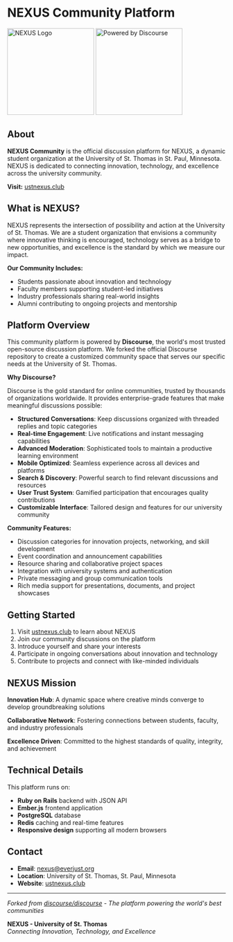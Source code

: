 # NEXUS Community Platform

<img src="../../nexus-logo.jpg" width="200px" alt="NEXUS Logo"> <img src="images/discourse-readme-logo.png" width="200px" alt="Powered by Discourse">

## About

**NEXUS Community** is the official discussion platform for NEXUS, a dynamic student organization at the University of St. Thomas in St. Paul, Minnesota. NEXUS is dedicated to connecting innovation, technology, and excellence across the university community.

**Visit:** [ustnexus.club](https://ustnexus.club)

## What is NEXUS?

NEXUS represents the intersection of possibility and action at the University of St. Thomas. We are a student organization that envisions a community where innovative thinking is encouraged, technology serves as a bridge to new opportunities, and excellence is the standard by which we measure our impact.

**Our Community Includes:**
- Students passionate about innovation and technology
- Faculty members supporting student-led initiatives  
- Industry professionals sharing real-world insights
- Alumni contributing to ongoing projects and mentorship

## Platform Overview

This community platform is powered by **Discourse**, the world's most trusted open-source discussion platform. We forked the official Discourse repository to create a customized community space that serves our specific needs at the University of St. Thomas.

**Why Discourse?**

Discourse is the gold standard for online communities, trusted by thousands of organizations worldwide. It provides enterprise-grade features that make meaningful discussions possible:

- **Structured Conversations**: Keep discussions organized with threaded replies and topic categories
- **Real-time Engagement**: Live notifications and instant messaging capabilities
- **Advanced Moderation**: Sophisticated tools to maintain a productive learning environment
- **Mobile Optimized**: Seamless experience across all devices and platforms
- **Search & Discovery**: Powerful search to find relevant discussions and resources
- **User Trust System**: Gamified participation that encourages quality contributions
- **Customizable Interface**: Tailored design and features for our university community

**Community Features:**

- Discussion categories for innovation projects, networking, and skill development
- Event coordination and announcement capabilities
- Resource sharing and collaborative project spaces
- Integration with university systems and authentication
- Private messaging and group communication tools
- Rich media support for presentations, documents, and project showcases

## Getting Started

1. Visit [ustnexus.club](https://ustnexus.club) to learn about NEXUS
2. Join our community discussions on the platform
3. Introduce yourself and share your interests
4. Participate in ongoing conversations about innovation and technology
5. Contribute to projects and connect with like-minded individuals

## NEXUS Mission

**Innovation Hub**: A dynamic space where creative minds converge to develop groundbreaking solutions

**Collaborative Network**: Fostering connections between students, faculty, and industry professionals

**Excellence Driven**: Committed to the highest standards of quality, integrity, and achievement

## Technical Details

This platform runs on:
- **Ruby on Rails** backend with JSON API
- **Ember.js** frontend application
- **PostgreSQL** database
- **Redis** caching and real-time features
- **Responsive design** supporting all modern browsers

## Contact

- **Email**: nexus@everjust.org
- **Location**: University of St. Thomas, St. Paul, Minnesota
- **Website**: [ustnexus.club](https://ustnexus.club)

---

*Forked from [discourse/discourse](https://github.com/discourse/discourse) - The platform powering the world's best communities*

**NEXUS - University of St. Thomas**  
*Connecting Innovation, Technology, and Excellence*